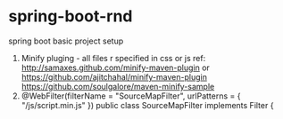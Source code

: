 # spring-boot-rnd
spring boot basic project setup

1. Minify pluging - 
all files r specified in css or js
 ref:  http://samaxes.github.com/minify-maven-plugin  or https://github.com/ajitchahal/minify-maven-plugin
https://github.com/soulgalore/maven-minify-sample
2. @WebFilter(filterName = "SourceMapFilter", urlPatterns = { "/js/script.min.js" })
public class SourceMapFilter implements Filter {
